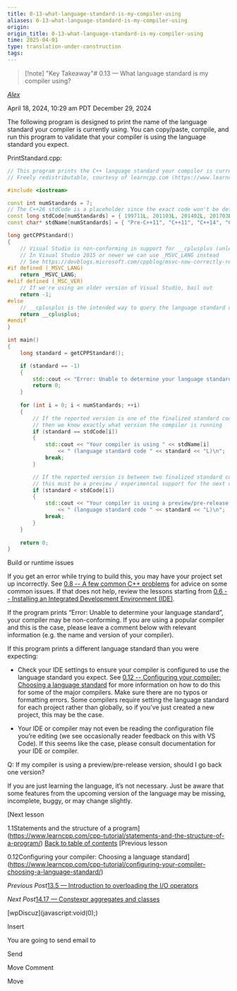 ```yaml
---
title: 0-13-what-language-standard-is-my-compiler-using
aliases: 0-13-what-language-standard-is-my-compiler-using
origin: 
origin_title: 0-13-what-language-standard-is-my-compiler-using
time: 2025-04-01 
type: translation-under-construction
tags:
---
```


> [!note] "Key Takeaway"# 0.13 — What language standard is my compiler using?

[*Alex*](https://www.learncpp.com/author/Alex/ "View all posts by Alex")

April 18, 2024, 10:29 am PDT
December 29, 2024

The following program is designed to print the name of the language standard your compiler is currently using. You can copy/paste, compile, and run this program to validate that your compiler is using the language standard you expect.

PrintStandard.cpp:

```cpp
// This program prints the C++ language standard your compiler is currently using
// Freely redistributable, courtesy of learncpp.com (https://www.learncpp.com/cpp-tutorial/what-language-standard-is-my-compiler-using/)

#include <iostream>

const int numStandards = 7;
// The C++26 stdCode is a placeholder since the exact code won't be determined until the standard is finalized
const long stdCode[numStandards] = { 199711L, 201103L, 201402L, 201703L, 202002L, 202302L, 202612L};
const char* stdName[numStandards] = { "Pre-C++11", "C++11", "C++14", "C++17", "C++20", "C++23", "C++26" };

long getCPPStandard()
{
    // Visual Studio is non-conforming in support for __cplusplus (unless you set a specific compiler flag, which you probably haven't)
    // In Visual Studio 2015 or newer we can use _MSVC_LANG instead
    // See https://devblogs.microsoft.com/cppblog/msvc-now-correctly-reports-__cplusplus/
#if defined (_MSVC_LANG)
    return _MSVC_LANG;
#elif defined (_MSC_VER)
    // If we're using an older version of Visual Studio, bail out
    return -1;
#else
    // __cplusplus is the intended way to query the language standard code (as defined by the language standards)
    return __cplusplus;
#endif
}

int main()
{
    long standard = getCPPStandard();

    if (standard == -1)
    {
        std::cout << "Error: Unable to determine your language standard.  Sorry.\n";
        return 0;
    }
    
    for (int i = 0; i < numStandards; ++i)
    {
        // If the reported version is one of the finalized standard codes
        // then we know exactly what version the compiler is running
        if (standard == stdCode[i])
        {
            std::cout << "Your compiler is using " << stdName[i]
                << " (language standard code " << standard << "L)\n";
            break;
        }

        // If the reported version is between two finalized standard codes,
        // this must be a preview / experimental support for the next upcoming version.
        if (standard < stdCode[i])
        {
            std::cout << "Your compiler is using a preview/pre-release of " << stdName[i]
                << " (language standard code " << standard << "L)\n";
            break;
        }
    }
    
    return 0;
}
```

Build or runtime issues

If you get an error while trying to build this, you may have your project set up incorrectly. See [0.8 -- A few common C++ problems](https://www.learncpp.com/cpp-tutorial/a-few-common-cpp-problems/) for advice on some common issues. If that does not help, review the lessons starting from [0.6 -- Installing an Integrated Development Environment (IDE)](https://www.learncpp.com/cpp-tutorial/installing-an-integrated-development-environment-ide/).

If the program prints “Error: Unable to determine your language standard”, your compiler may be non-conforming. If you are using a popular compiler and this is the case, please leave a comment below with relevant information (e.g. the name and version of your compiler).

If this program prints a different language standard than you were expecting:

- Check your IDE settings to ensure your compiler is configured to use the language standard you expect. See [0.12 -- Configuring your compiler: Choosing a language standard](https://www.learncpp.com/cpp-tutorial/configuring-your-compiler-choosing-a-language-standard/) for more information on how to do this for some of the major compilers. Make sure there are no typos or formatting errors. Some compilers require setting the language standard for each project rather than globally, so if you’ve just created a new project, this may be the case.

- Your IDE or compiler may not even be reading the configuration file you’re editing (we see occasionally reader feedback on this with VS Code). If this seems like the case, please consult documentation for your IDE or compiler.

Q: If my compiler is using a preview/pre-release version, should I go back one version?

If you are just learning the language, it’s not necessary. Just be aware that some features from the upcoming version of the language may be missing, incomplete, buggy, or may change slightly.

\[Next lesson

1.1Statements and the structure of a program\](https://www.learncpp.com/cpp-tutorial/statements-and-the-structure-of-a-program/)
[Back to table of contents](/)
\[Previous lesson

0.12Configuring your compiler: Choosing a language standard\](https://www.learncpp.com/cpp-tutorial/configuring-your-compiler-choosing-a-language-standard/)

*Previous Post*[13.5 — Introduction to overloading the I/O operators](https://www.learncpp.com/cpp-tutorial/introduction-to-overloading-the-i-o-operators/)

*Next Post*[14.17 — Constexpr aggregates and classes](https://www.learncpp.com/cpp-tutorial/constexpr-aggregates-and-classes/)

\[wpDiscuz\](javascript:void(0);)

Insert

You are going to send email to

Send

Move Comment

Move
